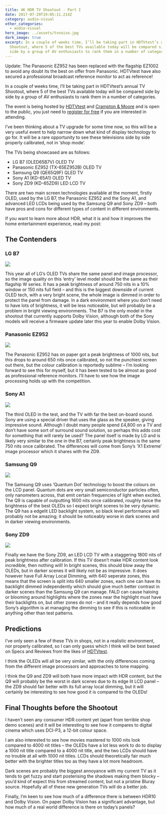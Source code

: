 ```yaml
---
title: 4K HDR TV Shootout - Part I
date: 2017-07-29T19:05:11.214Z
category: audio-visual
other_categories:
  - audio-visual
hero_image: ../assets/tvnoise.jpg
dark_image: true
excerpt: In a couple of weeks time, I’ll be taking part in HDTVtest’s annual TV
  Shootout, where 5 of the best TVs available today will be compared side by
  side by a group of AV enthusiasts to rank them in a number of categories.
---
```

<div class="info message"><p><span class="title">Update:</span> The Panasonic EZ952 has been replaced with the flagship EZ1002 to avoid any doubt its the best on offer from Panasonic. HDTVtest have also secured a professional broadcast reference monitor to act as reference!</p></div>

In a couple of weeks time, I’ll be taking part in HDTVtest’s annual TV Shootout, where 5 of the best TVs available today will be compared side by side by a group of AV enthusiasts to rank them in a number of categories.

The event is being hosted by [HDTVtest](http://www.hdtvtest.co.uk/) and [Crampton & Moore](http://www.cramptonandmoore.co.uk/leeds) and is open to the public, you just need to [register for free](http://www.hdtvtest.co.uk/news/2017-shootout-201707244487.htm) if you are interested in attending.

I’ve been thinking about a TV upgrade for some time now, so this will be a very useful event to help narrow down what kind of display technology to go for. It will be a rare opportunity to see these televisions side by side properly calibrated, not in ‘shop mode’.

The TVs being showcased are as follows:

* LG B7 (OLED65B7V) OLED TV
* Panasonic EZ952 (TX-65EZ952B) OLED TV
* Samsung Q9 (QE65Q9F) QLED TV
* Sony A1 (KD-65A1) OLED TV
* Sony ZD9 (KD-65ZD9) LED LCD TV

There are two main screen technologies available at the moment, firstly OLED, used by the LG B7, the Panasonic EZ952 and the Sony A1, and advanced LED LCDs being used by the Samsung Q9 and Sony ZD9 – both have pros and cons for different types of content in different environments.

If you want to learn more about HDR, what it is and how it improves the home entertainment experience, read my post:

## The Contenders

### LG B7

![](../assets/lg-b7.jpg)

This year all of LG’s OLED TVs share the same panel and image processor, so the image quality on this ‘entry’ level model should be the same as their flagship W series. It has a peak brightness of around 750 nits in a 10% window or 150 nits full field – and this is the biggest downside of current OLED tech, with a very bright scene, the whole image is dimmed in order to protect the panel from damage. In a dark environment where you don’t need to have lots of brightness, it will be less noticeable, but will probably be a problem in bright viewing environments. The B7 is the only model in the shootout that currently supports Dolby Vision, although both of the Sony models will receive a firmware update later this year to enable Dolby Vision.

### Panasonic EZ952

![](../assets/panasonic-ez952.jpg)

The Panasonic EZ952 has on paper got a peak brightness of 1000 nits, but this drops to around 650 nits once calibrated, so not the punchiest screen out there, but the colour calibration is reportedly sublime – I’m looking forward to see this for myself, but it has been tested to be almost as good as professional reference monitors. I’ll have to see how the image processing holds up with the competition.

### Sony A1

![](../assets/sony-a1.jpg)

The third OLED in the test, and the TV with far the best on-board sound. Sony are using a special driver that uses the glass as the speaker, giving impressive sound. Although I doubt many people spend £4,800 on a TV and don’t have some sort of surround sound solution, so perhaps this adds cost for something that will rarely be used? The panel itself is made by LG and is likely very similar to the one in the B7, certainly peak brightness is the same 750 nits once calibrated. The differences will come from Sony’s ‘X1 Extreme’ image processor which it shares with the ZD9.

### Samsung Q9

![](../assets/samsung-q9.jpg)

The Samsung Q9 uses ‘Quantum Dot’ technology to boost the colours on the LCD panel. Quantum dots are very small semiconductor particles often, only nanometers across, that emit certain frequencies of light when excited. The Q9 is capable of outputting 1600 nits once calibrated, roughly twice the brightness of the best OLEDs so I expect bright scenes to be very dynamic. The Q9 has a edgelit LED backlight system, so black level performance will probably not be amazing; it should be noticeably worse in dark scenes and in darker viewing environments.

### Sony ZD9

![](../assets/sony-zd9.jpg)

Finally we have the Sony ZD9, an LED LCD TV with a staggering 1800 nits of peak brightness after calibration. If this TV doesn’t make HDR content look incredible, then nothing will! In bright scenes, this should blow away the OLEDs, but in darker scenes it will likely not be as impressive. It does however have Full Array Local Dimming, with 640 seperate zones, this means that the screen is split into 640 smaller zones, each one can have its backlight dimmed independently which should give much better contrast in darker scenes than the Samsung Q9 can manage. FALD can cause haloing or blooming around highlights where the zones near the highlight must have their backlights on, but other zones do not – and it really depends how good Sony’s algorithm is at managing the dimming to see if this is noticeable in anything other than test patterns.

## Predictions

I’ve only seen a few of these TVs in shops, not in a realistic environment, nor properly calibrated, so I can only guess which I think will be best based on Specs and Reviews from the likes of [HDTVtest](http://www.hdtvtest.co.uk/).

I think the OLEDs will all be very similar, with the only differences coming from the different image processors and approaches to tone mapping.

I think the Q9 and ZD9 will both have more impact with HDR content, but the Q9 will probably be the worst in dark scenes due to its edge lit LCD panel – the ZD9 should fair better with its full array local dimming, but it will certainly be interesting to see how good it is compared to the OLEDs!

## Final Thoughts before the Shootout

I haven’t seen any consumer HDR content yet (apart from terrible shop demo scenes) and it will be interesting to see how it compares to digital cinema which uses DCI-P3, a 12-bit colour space.

I am also interested to see how movies mastered to 1000 nits look compared to 4000 nit titles – the OLEDs have a lot less work to do to display a 1000 nit title compared to a 4000 nit title, and the two LCDs should have no trouble at all with 1000 nit titles. LCDs should theoretically fair much better with the brighter titles too as they have a lot more headroom.

Dark scenes are probably the biggest annoyance with my current TV as it tends to get fuzzy and start posterising the shadows making them blocky – you’d kind of expect this from streamed content, but not a pristine Bluray source. Hopefully all of these new generation TVs will do a better job.

Finally, I’m keen to see how much of a difference there is between HDR10 and Dolby Vision. On paper Dolby Vision has a significant advantage, but how much of a real world difference is there on today’s panels?